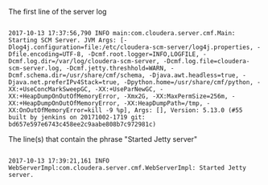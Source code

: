 <p>The first line of the server log</p>

<pre><code>
2017-10-13 17:37:56,790 INFO main:com.cloudera.server.cmf.Main: Starting SCM Server. JVM Args: [-Dlog4j.configuration=file:/etc/cloudera-scm-server/log4j.properties, -Dfile.encoding=UTF-8, -Dcmf.root.logger=INFO,LOGFILE, -Dcmf.log.dir=/var/log/cloudera-scm-server, -Dcmf.log.file=cloudera-scm-server.log, -Dcmf.jetty.threshhold=WARN, -Dcmf.schema.dir=/usr/share/cmf/schema, -Djava.awt.headless=true, -Djava.net.preferIPv4Stack=true, -Dpython.home=/usr/share/cmf/python, -XX:+UseConcMarkSweepGC, -XX:+UseParNewGC, -XX:+HeapDumpOnOutOfMemoryError, -Xmx2G, -XX:MaxPermSize=256m, -XX:+HeapDumpOnOutOfMemoryError, -XX:HeapDumpPath=/tmp, -XX:OnOutOfMemoryError=kill -9 %p], Args: [], Version: 5.13.0 (#55 built by jenkins on 20171002-1719 git: bd657e597e6743c458ee2c9aabe808b7c972981c)
</code></pre>

<p>The line(s) that contain the phrase "Started Jetty server"</p>

<pre><code>
2017-10-13 17:39:21,161 INFO WebServerImpl:com.cloudera.server.cmf.WebServerImpl: Started Jetty server.
</code></pre>